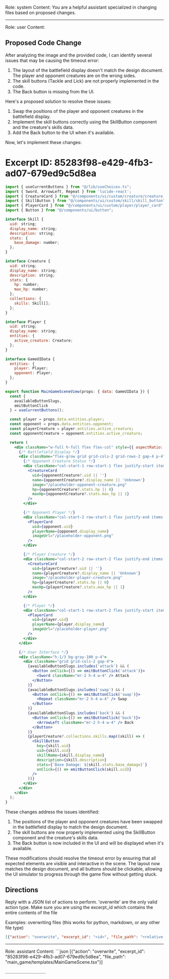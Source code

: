 Role: system
Content: You are a helpful assistant specialized in changing files based on proposed changes.
__________________
Role: user
Content: 
## Proposed Code Change
After analyzing the image and the provided code, I can identify several issues that may be causing the timeout error:

1. The layout of the battlefield display doesn't match the design document. The player and opponent creatures are on the wrong sides.
2. The skill buttons (Tackle and Lick) are not properly implemented in the code.
3. The Back button is missing from the UI.

Here's a proposed solution to resolve these issues:

1. Swap the positions of the player and opponent creatures in the battlefield display.
2. Implement the skill buttons correctly using the SkillButton component and the creature's skills data.
3. Add the Back button to the UI when it's available.

Now, let's implement these changes:

# Excerpt ID: 85283f98-e429-4fb3-ad07-679ed9c5d8ea
```jsx main_game/templates/MainGameScene.tsx
import { useCurrentButtons } from "@/lib/useChoices.ts";
import { Sword, ArrowLeft, Repeat } from 'lucide-react';
import { CreatureCard } from "@/components/ui/custom/creature/creature_card";
import { SkillButton } from "@/components/ui/custom/skill/skill_button";
import { PlayerCard } from "@/components/ui/custom/player/player_card";
import { Button } from "@/components/ui/button";

interface Skill {
  uid: string;
  display_name: string;
  description: string;
  stats: {
    base_damage: number;
  };
}

interface Creature {
  uid: string;
  display_name: string;
  description: string;
  stats: {
    hp: number;
    max_hp: number;
  };
  collections: {
    skills: Skill[];
  };
}

interface Player {
  uid: string;
  display_name: string;
  entities: {
    active_creature: Creature;
  };
}

interface GameUIData {
  entities: {
    player: Player;
    opponent: Player;
  };
}

export function MainGameSceneView(props: { data: GameUIData }) {
  const {
    availableButtonSlugs,
    emitButtonClick
  } = useCurrentButtons();

  const player = props.data.entities.player;
  const opponent = props.data.entities.opponent;
  const playerCreature = player.entities.active_creature;
  const opponentCreature = opponent.entities.active_creature;

  return (
    <div className="w-full h-full flex flex-col" style={{ aspectRatio: '16/9' }}>
      {/* Battlefield Display */}
      <div className="flex-grow grid grid-cols-2 grid-rows-2 gap-4 p-4">
        {/* Opponent Creature Status */}
        <div className="col-start-1 row-start-1 flex justify-start items-start">
          <CreatureCard
            uid={opponentCreature?.uid || ''}
            name={opponentCreature?.display_name || 'Unknown'}
            image="/placeholder-opponent-creature.png"
            hp={opponentCreature?.stats.hp || 0}
            maxHp={opponentCreature?.stats.max_hp || 1}
          />
        </div>

        {/* Opponent Player */}
        <div className="col-start-2 row-start-1 flex justify-end items-start">
          <PlayerCard
            uid={opponent.uid}
            playerName={opponent.display_name}
            imageUrl="/placeholder-opponent.png"
          />
        </div>

        {/* Player Creature */}
        <div className="col-start-2 row-start-2 flex justify-end items-end">
          <CreatureCard
            uid={playerCreature?.uid || ''}
            name={playerCreature?.display_name || 'Unknown'}
            image="/placeholder-player-creature.png"
            hp={playerCreature?.stats.hp || 0}
            maxHp={playerCreature?.stats.max_hp || 1}
          />
        </div>

        {/* Player */}
        <div className="col-start-1 row-start-2 flex justify-start items-end">
          <PlayerCard
            uid={player.uid}
            playerName={player.display_name}
            imageUrl="/placeholder-player.png"
          />
        </div>
      </div>

      {/* User Interface */}
      <div className="h-1/3 bg-gray-100 p-4">
        <div className="grid grid-cols-2 gap-4">
          {availableButtonSlugs.includes('attack') && (
            <Button onClick={() => emitButtonClick('attack')}>
              <Sword className="mr-2 h-4 w-4" /> Attack
            </Button>
          )}
          {availableButtonSlugs.includes('swap') && (
            <Button onClick={() => emitButtonClick('swap')}>
              <Repeat className="mr-2 h-4 w-4" /> Swap
            </Button>
          )}
          {availableButtonSlugs.includes('back') && (
            <Button onClick={() => emitButtonClick('back')}>
              <ArrowLeft className="mr-2 h-4 w-4" /> Back
            </Button>
          )}
          {playerCreature?.collections.skills.map((skill) => (
            <SkillButton
              key={skill.uid}
              uid={skill.uid}
              skillName={skill.display_name}
              description={skill.description}
              stats={`Base Damage: ${skill.stats.base_damage}`}
              onClick={() => emitButtonClick(skill.uid)}
            />
          ))}
        </div>
      </div>
    </div>
  );
}
```

These changes address the issues identified:

1. The positions of the player and opponent creatures have been swapped in the battlefield display to match the design document.
2. The skill buttons are now properly implemented using the SkillButton component and the creature's skills data.
3. The Back button is now included in the UI and will be displayed when it's available.

These modifications should resolve the timeout error by ensuring that all expected elements are visible and interactive in the scene. The layout now matches the design document, and all buttons should be clickable, allowing the UI simulator to progress through the game flow without getting stuck.

## Directions
Reply with a JSON list of actions to perform. 'overwrite' are the only valid action type. 
Make sure you are using the excerpt_id which contains the entire contents of the file

Examples:
overwriting files (this works for python, markdown, or any other file type)
```json output_example1
[{"action": "overwrite", "excerpt_id": "<id>", "file_path": "<relative file path>"}]
```

__________________
Role: assistant
Content: ```json
[{"action": "overwrite", "excerpt_id": "85283f98-e429-4fb3-ad07-679ed9c5d8ea", "file_path": "main_game/templates/MainGameScene.tsx"}]
```
__________________
